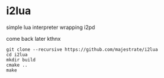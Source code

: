 # i2lua

simple lua interpreter wrapping i2pd

come back later kthnx


    git clone --recursive https://github.com/majestrate/i2lua
    cd i2lua
    mkdir build
    cmake ..
    make 
